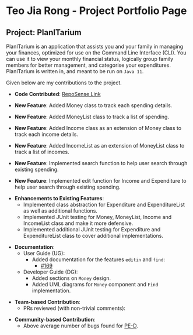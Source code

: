 # Teo Jia Rong - Project Portfolio Page

## Project: PlanITarium

PlanITarium is an application that assists you and your family in managing your finances, optimized for use on the
Command Line Interface (CLI). You can use it to view your monthly financial status, logically group family members for
better management, and categorise your expenditures. PlanITarium is written in, and meant to be run on `Java 11`.

Given below are my contributions to the project.

* **Code
  Contributed**: [RepoSense Link](https://nus-cs2113-ay2122s2.github.io/tp-dashboard/?search=tjiarong&breakdown=true)

<p></p>

* **New Feature**: Added Money class to track each spending details.

<p></p>

* **New Feature**: Added MoneyList class to track a list of spending.

<p></p>

* **New Feature**: Added Income class as an extension of Money class to track each income details.

<p></p>

* **New Feature**: Added IncomeList as an extension of MoneyList class to track a list of incomes.

<p></p>

* **New Feature**: Implemented search function to help user search through existing spending.

<p></p>

* **New Feature**: Implemented edit function for Income and Expenditure to help user search through existing spending.

<p></p>

* **Enhancements to Existing Features**:
    * Implemented class abstraction for Expenditure and ExpenditureList as well as additional functions.
    * Implemented JUnit testing for Money, MoneyList, Income and IncomeList class and make it more defensive.
    * Implemented additional JUnit testing for Expenditure and ExpenditureList class to cover additional implementations.

<p></p>

* **Documentation**:
    * User Guide (UG):
        * Added documentation for the features `editin` and `find`: 
          * [#169](https://github.com/AY2122S2-CS2113T-T10-2/tp/pull/169/files)
    * Developer Guide (DG):
        * Added sections on `Money` design.
        * Added UML diagrams for `Money` component and `Find` implementation.

<p></p>

* **Team-based Contribution**:
    * PRs reviewed (with non-trivial comments):

<p></p>

* **Community-based Contribution**:
    * Above average number of bugs found for [PE-D](https://github.com/tjiarong/ped/issues).
